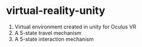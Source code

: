 # virtual-reality-unity

1. Virtual environment created in unity for Oculus VR
2. A 5-state travel mechanism
3. A 5-state interaction mechanism
